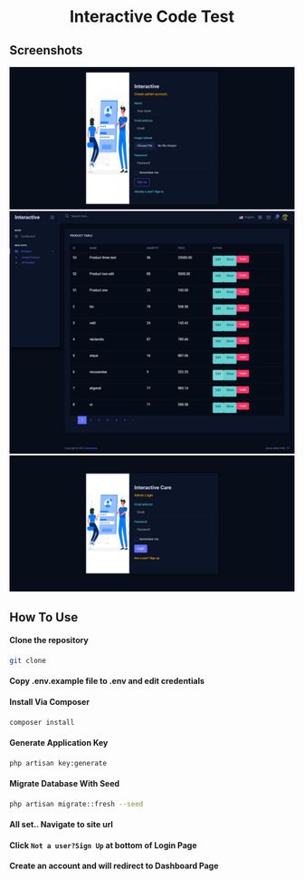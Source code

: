 <h1 align="center">Interactive Code Test</h1>

## Screenshots
<div class="row">
  <div class="column">
    <img src="https://github.com/mamoonbgc036/Interactive/blob/main/public/login.png">
  </div>
  <div class="column">
    <img src="https://github.com/mamoonbgc036/Interactive/blob/main/public/product.png">
  </div>
</div>
<div class="row">
  <div class="column">
    <img src="https://github.com/mamoonbgc036/Interactive/blob/main/public/registe.png">
  </div>
</div>

## How To Use

#### Clone the repository

```bash
git clone
```

#### Copy .env.example file to .env and edit credentials

#### Install Via Composer

```bash
composer install
```

#### Generate Application Key

```bash
php artisan key:generate
```

#### Migrate Database With Seed

```bash
php artisan migrate::fresh --seed
```

#### All set.. Navigate to site url 
#### Click `Not a user?Sign Up` at bottom of Login Page
#### Create an account and will redirect to Dashboard Page


